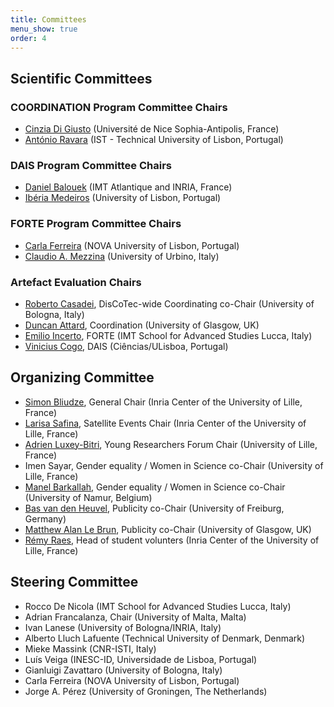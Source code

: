 ```yaml
---
title: Committees
menu_show: true
order: 4
---
```


## Scientific Committees

### COORDINATION Program Committee Chairs
* [Cinzia Di Giusto][CinziaWeb] (Université de Nice Sophia-Antipolis, France)
* [António Ravara][AntonioWeb] (IST - Technical University of Lisbon, Portugal)

### DAIS Program Committee Chairs
* [Daniel Balouek][DanielWeb] (IMT Atlantique and INRIA, France)
* [Ibéria Medeiros][IberiaWeb] (University of Lisbon, Portugal)

### FORTE Program Committee Chairs
* [Carla Ferreira][CarlaWeb] (NOVA University of Lisbon, Portugal)
* [Claudio A. Mezzina][ClaudioWeb] (University of Urbino, Italy)

### Artefact Evaluation Chairs
* [Roberto Casadei][RobertoWeb], DisCoTec-wide Coordinating co-Chair (University of Bologna, Italy)
* [Duncan Attard](https://duncanatt.github.io/), Coordination (University of Glasgow, UK)
* [Emilio Incerto](https://sysma.imtlucca.it/people/emilio-incerto), FORTE (IMT School for Advanced Studies Lucca, Italy)
* [Vinicius Cogo](https://www.di.fc.ul.pt/~vcogo/), DAIS (Ciências/ULisboa, Portugal)


## Organizing Committee
* [Simon Bliudze][SimonWeb], General Chair (Inria Center of the University of Lille, France)
* [Larisa Safina][LarisaWeb], Satellite Events Chair (Inria Center of the University of Lille, France)
* [Adrien Luxey-Bitri][AdrienWeb], Young Researchers Forum Chair (University of Lille, France)
* Imen Sayar, Gender equality / Women in Science co-Chair (University of Lille, France)
* [Manel Barkallah][ManelWeb], Gender equality / Women in Science co-Chair (University of Namur, Belgium)
* [Bas van den Heuvel][BasWeb], Publicity co-Chair (University of Freiburg, Germany)
* [Matthew Alan Le Brun][MatthewWeb], Publicity co-Chair (University of Glasgow, UK)
* [Rémy Raes][RemyWeb], Head of student volunters (Inria Center of the University of Lille, France)

## Steering Committee 
* Rocco De Nicola (IMT School for Advanced Studies Lucca, Italy)
* Adrian Francalanza, Chair (University of Malta, Malta)
* Ivan Lanese (University of Bologna/INRIA, Italy)
* Alberto Lluch Lafuente (Technical University of Denmark, Denmark)
* Mieke Massink (CNR-ISTI, Italy)
* Luís Veiga (INESC-ID, Universidade de Lisboa, Portugal)
* Gianluigi Zavattaro (University of Bologna, Italy)
* Carla Ferreira (NOVA University of Lisbon, Portugal)
* Jorge A. Pérez (University of Groningen, The Netherlands)


[CinziaWeb]: https://webusers.i3s.unice.fr/~cdigiusto/web/
[AntonioWeb]: http://ctp.di.fct.unl.pt/~aravara/

[DanielWeb]: https://daniel-balouek.com/
[IberiaWeb]: https://di.fc.ul.pt/~imedeiros/

[CarlaWeb]: http://ctp.di.fct.unl.pt/~cf/
[ClaudioWeb]: https://sites.google.com/view/claudio-mezzina/home

[SimonWeb]: https://www.bliudze.me/simon
[LarisaWeb]: https://lsafina.github.io/
[AdrienWeb]: https://luxeylab.net/
[ImenWeb]: .
[ManelWeb]: https://staff.info.unamur.be/mbarkall/
[BasWeb]: https://basvdheuvel.github.io/
[MatthewWeb]: https://matthewalanlebrun.github.io/
[RemyWeb]: https://remyraes.com/

[RobertoWeb]: https://www.unibo.it/sitoweb/roby.casadei/
